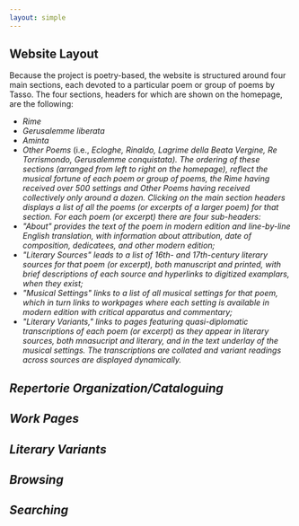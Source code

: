 ```yaml
---
layout: simple
---
```


## **Website Layout**
Because the project is poetry-based, the website is structured around four main sections, each devoted to a particular poem or group of poems by Tasso. The four sections, headers for which are shown on the homepage, are the following: 
- <i>Rime</i>
- <i>Gerusalemme liberata</i>
- <i>Aminta</i>
- <i>Other Poems</i> (i.e., <i>Ecloghe<i/>, <i>Rinaldo</i>, <i>Lagrime della Beata Vergine</i>, <i>Re Torrismondo</i>, <i>Gerusalemme conquistata</i>). 
The ordering of these sections (arranged from left to right on the homepage), reflect the musical fortune of each poem or group of poems, the <i>Rime</i> having received over 500 settings and <i>Other Poems</i> having received collectively only around a dozen. 
Clicking on the main section headers displays a list of all the poems (or excerpts of a larger poem) for that section. For each poem (or excerpt) there are four sub-headers: 
- "About" provides the text of the poem in modern edition and line-by-line English translation, with information about attribution, date of composition, dedicatees, and other modern edition; 
- "Literary Sources" leads to a list of 16th- and 17th-century literary sources for that poem (or excerpt), both manuscript and printed, with brief descriptions of each source and hyperlinks to digitized examplars, when they exist; 
- "Musical Settings" links to a list of all musical settings for that poem, which in turn links to workpages where each setting is available in modern edition with critical apparatus and commentary; 
- "Literary Variants," links to pages featuring quasi-diplomatic transcriptions of each poem (or excerpt) as they appear in literary sources, both mnasucript and literary, and in the text underlay of the musical settings. The transcriptions are collated and variant readings across sources are displayed dynamically.

## **Repertorie Organization/Cataloguing**

## **Work Pages**

## **Literary Variants**

## **Browsing**

## **Searching**

